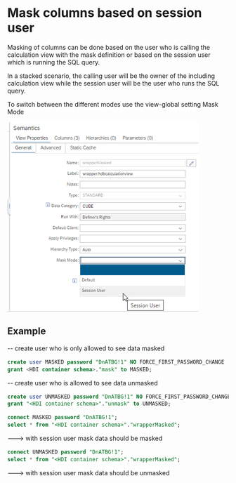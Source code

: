 # Mask columns based on session user

Masking of columns can be done based on the user who is calling the calculation view with the mask definition or based on the session user which is running the SQL query.

In a stacked scenario, the calling user will be the owner of the including calculation view while the session user will be the user who runs the SQL query.

To switch between the different modes use the view-global setting Mask Mode 

![session user masking](./screenshots/sessionUserMasking.png)

## Example
-- create user who is only allowed to see data masked

```SQL
create user MASKED password "DnATBG!1" NO FORCE_FIRST_PASSWORD_CHANGE  set usergroup default;
grant <HDI container schema>."mask" to MASKED;
```

-- create user who is allowed to see data unmasked

```SQL
create user UNMASKED password "DnATBG!1" NO FORCE_FIRST_PASSWORD_CHANGE set usergroup default;
grant "<HDI container schema>"."unmask" to UNMASKED;
```

```SQL
connect MASKED password "DnATBG!1";
select * from "<HDI container schema>"."wrapperMasked";
```
---> with session user mask data should be masked

```SQL
connect UNMASKED password "DnATBG!1";
select * from "<HDI container schema>"."wrapperMasked";
```
---> with session user mask data should be unmasked